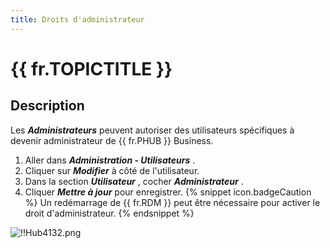 ```yaml
---
title: Droits d'administrateur
---
```

# {{ fr.TOPICTITLE }} 
## Description 
Les ***Administrateurs*** peuvent autoriser des utilisateurs spécifiques à devenir administrateur de {{ fr.PHUB }} Business. 
1. Aller dans ***Administration - Utilisateurs*** . 
2. Cliquer sur ***Modifier*** à côté de l'utilisateur. 
3. Dans la section ***Utilisateur*** , cocher ***Administrateur*** . 
4. Cliquer ***Mettre à jour*** pour enregistrer. 
{% snippet icon.badgeCaution %} 
Un redémarrage de {{ fr.RDM }} peut être nécessaire pour activer le droit d'administrateur. 
{% endsnippet %}
 
![!!Hub4132.png](https://webdevolutions.azureedge.net/docs/fr/hub/Hub4132.png) 

